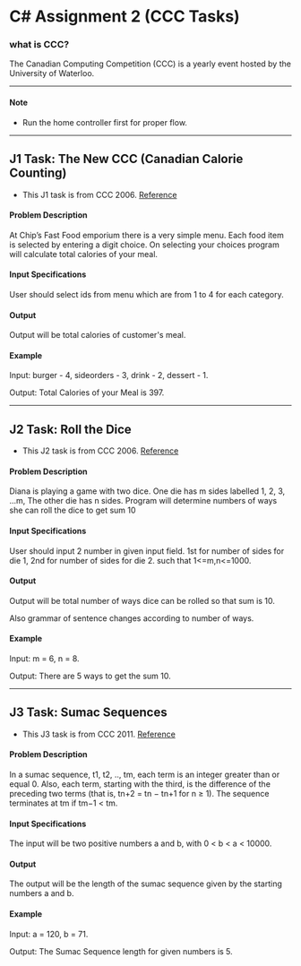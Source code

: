 # C# Assignment 2 (CCC Tasks)

### what is CCC?

The Canadian Computing Competition (CCC) is a yearly event hosted by the University of
Waterloo.

----

#### Note

* Run the home controller first for proper flow.

---

## J1 Task: The New CCC (Canadian Calorie Counting)

* This J1 task is from CCC 2006. [Reference](https://cemc.math.uwaterloo.ca/contests/computing/2006/index.html)

#### Problem Description

At Chip’s Fast Food emporium there is a very simple menu. Each food item is selected by entering
a digit choice. On selecting your choices program will calculate total calories of your meal.

#### Input Specifications

User should select ids from menu which are from 1 to 4 for each category.

#### Output

Output will be total calories of customer's meal.

#### Example

Input: burger - 4, sideorders - 3, drink - 2, dessert - 1.

Output: Total Calories of your Meal is 397.

---

## J2 Task: Roll the Dice


* This J2 task is from CCC 2006. [Reference](https://cemc.math.uwaterloo.ca/contests/computing/2006/index.html)

#### Problem Description

Diana is playing a game with two dice. One die has m sides labelled 1, 2, 3, ...m, The other die has n sides. Program will determine numbers of ways she can roll the dice to get sum 10

#### Input Specifications

User should input 2 number in given input field. 1st for number of sides for die 1, 2nd for number of sides for die 2. such that 1<=m,n<=1000.

#### Output

Output will be total number of ways dice can be rolled so that sum is 10.

Also grammar of sentence changes according to number of ways.

#### Example

Input: m = 6, n = 8.

Output: There are 5 ways to get the sum 10.

---

## J3 Task: Sumac Sequences

* This J3 task is from CCC 2011. [Reference](https://cemc.math.uwaterloo.ca/contests/computing/2011/index.html)

#### Problem Description

In a sumac sequence, t1, t2, .., tm, each term is an integer greater than or equal 0. Also, each term,
starting with the third, is the difference of the preceding two terms (that is, tn+2 = tn − tn+1 for
n ≥ 1). The sequence terminates at tm if tm−1 < tm.

#### Input Specifications

The input will be two positive numbers a and b, with 0 < b < a < 10000.

#### Output

The output will be the length of the sumac sequence given by the starting numbers a and b.

#### Example

Input: a = 120, b = 71.

Output: The Sumac Sequence length for given numbers is 5.


